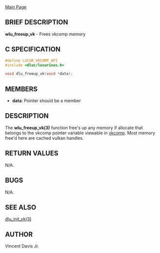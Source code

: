 <a href="https://easyip2023.github.io/lucurious-docs/" class="button">Main Page</a>

## BRIEF DESCRIPTION

**wlu_freeup_vk** - Frees vkcomp memory

## C SPECIFICATION

```c
#define LUCUR_VKCOMP_API
#include <dluc/lucurious.h>

void dlu_freeup_vk(void *data);
```

## MEMBERS

* **data**: Pointer should be a member

## DESCRIPTION

The **wlu_freeup_vk(3)** function free's up any memory if allocate that belongs to the vkcomp
pointer variable viewable in [vkcomp](https://easyip2023.github.io/lucurious-docs/structs/vkcomp/vkcomp).
Most memory free'd here are cached vulkan handles.

## RETURN VALUES

N/A.

## BUGS

N/A.

## SEE ALSO

[dlu_init_vk(3)](https://easyip2023.github.io/lucurious-docs/api/vkcomp/dlu_init_vk)

## AUTHOR

Vincent Davis Jr.
